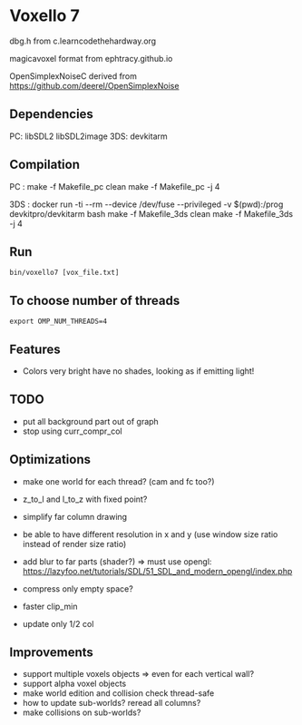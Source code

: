 Voxello 7
=========

dbg.h from c.learncodethehardway.org

magicavoxel format from ephtracy.github.io

OpenSimplexNoiseC derived from https://github.com/deerel/OpenSimplexNoise

Dependencies
------------

PC: libSDL2 libSDL2image
3DS: devkitarm

Compilation
-----------

PC :
    make -f Makefile_pc clean
    make -f Makefile_pc -j 4
    
3DS :
    docker run -ti --rm --device /dev/fuse --privileged -v $(pwd):/prog devkitpro/devkitarm bash
    make -f Makefile_3ds clean
    make -f Makefile_3ds -j 4
    
Run
---

    bin/voxello7 [vox_file.txt]


To choose number of threads
---------------------------
    export OMP_NUM_THREADS=4

Features
--------
  * Colors very bright have no shades, looking as if emitting light!


TODO
----
  * put all background part out of graph
  * stop using curr_compr_col

Optimizations
-------------
  * make one world for each thread? (cam and fc too?)
  * z_to_l and l_to_z with fixed point?
  * simplify far column drawing
  * be able to have different resolution in x and y (use window size ratio instead of render size ratio)
  * add blur to far parts (shader?) => must use opengl: https://lazyfoo.net/tutorials/SDL/51_SDL_and_modern_opengl/index.php
  
  * compress only empty space?
  * faster clip_min
  * update only 1/2 col

Improvements
------------
  * support multiple voxels objects => even for each vertical wall?
  * support alpha voxel objects
  * make world edition and collision check thread-safe
  * how to update sub-worlds? reread all columns?
  * make collisions on sub-worlds?
